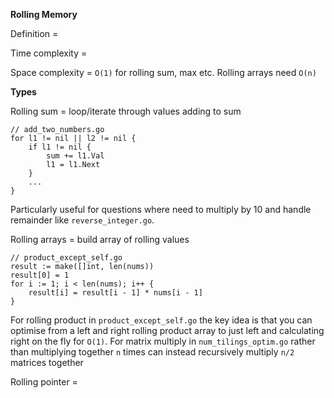 **Rolling Memory**

Definition = 

Time complexity = 

Space complexity = `O(1)` for rolling sum, max etc. Rolling arrays need `O(n)`

**Types**

Rolling sum = loop/iterate through values adding to sum
```
// add_two_numbers.go
for l1 != nil || l2 != nil {
    if l1 != nil {
        sum += l1.Val
        l1 = l1.Next
    }
    ...
}
```
Particularly useful for questions where need to multiply by 10 and handle remainder like `reverse_integer.go`.

Rolling arrays = build array of rolling values
```
// product_except_self.go
result := make([]int, len(nums))
result[0] = 1
for i := 1; i < len(nums); i++ {
    result[i] = result[i - 1] * nums[i - 1]
}
```
For rolling product in `product_except_self.go` the key idea is that you can optimise from a left and right rolling product array to just left and calculating right on the fly for `O(1)`. For matrix multiply in `num_tilings_optim.go` rather than multiplying together `n` times can instead recursively multiply `n/2` matrices together

Rolling pointer = 
```
```